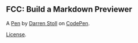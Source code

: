 FCC: Build a Markdown Previewer
-------------------------------


A [Pen](https://codepen.io/dstollbyu/pen/MWwOexK) by [Darren Stoll](https://codepen.io/dstollbyu) on [CodePen](https://codepen.io).

[License](https://codepen.io/dstollbyu/pen/MWwOexK/license).
